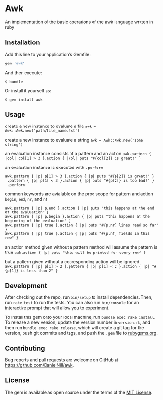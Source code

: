 # Awk

An implementation of the basic operations of the awk language written in ruby

## Installation

Add this line to your application's Gemfile:

```ruby
gem 'awk'
```

And then execute:

    $ bundle

Or install it yourself as:

    $ gem install awk

## Usage

create a new instance to evaluate a file
`awk = Awk::Awk.new('path/file_name.txt')`

create a new instance to evaluate a string
`awk = Awk::Awk.new('some string')`

an evaluation instance consists of a pattern and an action
`awk.pattern { |col| col[1] > 3 }.action { |col| puts "#{col[2]} is great!" }`

an evaluation instance is executed with `.perform`
```
awk.pattern { |p| p[1] > 3 }.action { |p| puts "#{p[2]} is great!" }
 .pattern { |p| p[1] < 3 }.action { |p| puts "#{p[2]} is too bad!" }
 .perform
```

common keywords are avialable on the proc scope for pattern and action
`begin`, `end`, `nr`, and `nf`
```
awk.pattern { |p| p.end }.action { |p| puts "this happens at the end of the evaluation" }
awk.pattern { |p| p.begin }.action { |p| puts "this happens at the beginning of the evaluation" }
awk.pattern { |p| true }.action { |p| puts "#{p.nr} lines read so far" }
awk.pattern { |p| true }.action { |p| puts "#{p.nf} fields in this row" }
```

an action method given without a pattern method will assume the pattern is true
`awk.action { |p| puts "this will be printed for every row" }`

but a pattern given without a cooresponding action will be ignored
`awk.pattern { |p| p[1] > 2 }.pattern { |p| p[1] < 2 }.action { |p| "#{p[1]} is less than 2" }`


## Development

After checking out the repo, run `bin/setup` to install dependencies. Then, run `rake test` to run the tests. You can also run `bin/console` for an interactive prompt that will allow you to experiment.

To install this gem onto your local machine, run `bundle exec rake install`. To release a new version, update the version number in `version.rb`, and then run `bundle exec rake release`, which will create a git tag for the version, push git commits and tags, and push the `.gem` file to [rubygems.org](https://rubygems.org).

## Contributing

Bug reports and pull requests are welcome on GitHub at https://github.com/DanielNill/awk.


## License

The gem is available as open source under the terms of the [MIT License](http://opensource.org/licenses/MIT).

